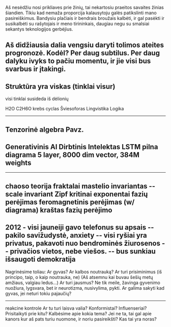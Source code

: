 
Aš nesėdžiu nosi prikliaves prie žinių, tai nekartosiu praeitos savaites
žinias šiandien. Tikiu kad nemaža proporcija kalausytoju galės
patikslinti mano pasireiškimus. Bandysiu plačiais ir bendrais broužais
kalbėti, ir gal pasėkti ir susikalbėti su rašytojais ir meno tirininkais,
daugiau negu su smalsiai sekantys teknologijos gerbėjius.

Aš didžiausia dalia vengsiu daryti tolimos ateites progronozė. Kodėl?
Per daug subtilus. Per daug dalyku ivyks to pačiu momentu, ir jie visi
bus svarbus ir įtakingi.
-----

Struktūra yra viskas (tinklai visur)
------------------------------------

visi tinklai susideda iš dėlionių

H2O
C2H6O
krebs cyclas
Šviesoforas
Lingvistika
Logika

-----
Tenzorinė algebra
Pavz.
---------
Generativinis AI Dirbtinis Intelektas 
LSTM
pilna diagrama
5 layer, 8000 dim vector, 384M weights
------

------- 
chaoso teorija
fraktalai
mastelio invariantas -- scale invariant
Zipf
kritinai exponentai
fazių perėjimas
feromagnetinis perėjimas  (w/ diagrama)
kraštas fazių perėjimo
--------
2012 - visi jauneiji gavo telefonus su apsais
-- pakilo savižudystė, anxiety
-- visi ryšiai yra privatus, pakavoti nuo bendrominės žiurosenos 
-- privačios vietos, nebe viešos.
-- bus sunkiau išsaugoti demokratija
--------
Nagrinėsime toliau:
Ar gyvas?
Ar kalbos noutrauką?
Ar turi prisiminimus (iš principo, taip, o kaip noutrauka, ne)
(Aš atsemnu kai buvau šešių metų amžiaus, valgiau ledus...)
Ar turi jausmus? Ne tik meile, žavinga gyvenimo nuožiura, 
lygsvara, bet ir neurotizma, nusivylima, pykti.
Ar galima sakyti kad gyvas, jei neturi tokiu pajaučių?

------
reakcine kontrole
Ar tu turi laisva valia?
Konformistai? Influenseriai? Prisitaikyti prie kitu?
Kalbėsime apie kokia tema?
Jei ne ta, tai gal apie kanors kur aš pats turiu nuomone, ir noriu
pasireikšti? 
Kas tai yra noras?
